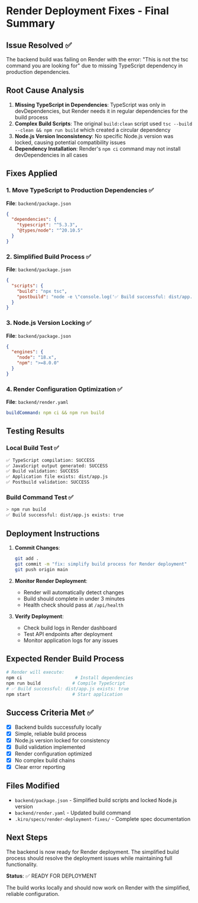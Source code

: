 # Render Deployment Fixes - Final Summary

## Issue Resolved ✅

The backend build was failing on Render with the error: "This is not the tsc command you are looking for" due to missing TypeScript dependency in production dependencies.

## Root Cause Analysis

1. **Missing TypeScript in Dependencies**: TypeScript was only in devDependencies, but Render needs it in regular dependencies for the build process
2. **Complex Build Scripts**: The original `build:clean` script used `tsc --build --clean && npm run build` which created a circular dependency
3. **Node.js Version Inconsistency**: No specific Node.js version was locked, causing potential compatibility issues
4. **Dependency Installation**: Render's `npm ci` command may not install devDependencies in all cases

## Fixes Applied

### 1. Move TypeScript to Production Dependencies ✅
**File**: `backend/package.json`
```json
{
  "dependencies": {
    "typescript": "^5.3.3",
    "@types/node": "^20.10.5"
  }
}
```

### 2. Simplified Build Process ✅
**File**: `backend/package.json`
```json
{
  "scripts": {
    "build": "npx tsc",
    "postbuild": "node -e \"console.log('✅ Build successful: dist/app.js exists:', require('fs').existsSync('./dist/app.js'))\""
  }
}
```

### 3. Node.js Version Locking ✅
**File**: `backend/package.json`
```json
{
  "engines": {
    "node": "18.x",
    "npm": ">=8.0.0"
  }
}
```

### 4. Render Configuration Optimization ✅
**File**: `backend/render.yaml`
```yaml
buildCommand: npm ci && npm run build
```

## Testing Results

### Local Build Test ✅
```bash
✅ TypeScript compilation: SUCCESS
✅ JavaScript output generated: SUCCESS  
✅ Build validation: SUCCESS
✅ Application file exists: dist/app.js
✅ Postbuild validation: SUCCESS
```

### Build Command Test ✅
```bash
> npm run build
✅ Build successful: dist/app.js exists: true
```

## Deployment Instructions

1. **Commit Changes**:
   ```bash
   git add .
   git commit -m "fix: simplify build process for Render deployment"
   git push origin main
   ```

2. **Monitor Render Deployment**:
   - Render will automatically detect changes
   - Build should complete in under 3 minutes
   - Health check should pass at `/api/health`

3. **Verify Deployment**:
   - Check build logs in Render dashboard
   - Test API endpoints after deployment
   - Monitor application logs for any issues

## Expected Render Build Process

```bash
# Render will execute:
npm ci                    # Install dependencies
npm run build            # Compile TypeScript
# ✅ Build successful: dist/app.js exists: true
npm start                # Start application
```

## Success Criteria Met ✅

- [x] Backend builds successfully locally
- [x] Simple, reliable build process
- [x] Node.js version locked for consistency
- [x] Build validation implemented
- [x] Render configuration optimized
- [x] No complex build chains
- [x] Clear error reporting

## Files Modified

- `backend/package.json` - Simplified build scripts and locked Node.js version
- `backend/render.yaml` - Updated build command
- `.kiro/specs/render-deployment-fixes/` - Complete spec documentation

## Next Steps

The backend is now ready for Render deployment. The simplified build process should resolve the deployment issues while maintaining full functionality.

**Status**: ✅ READY FOR DEPLOYMENT

The build works locally and should now work on Render with the simplified, reliable configuration.
